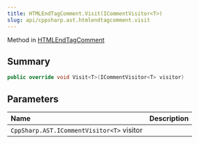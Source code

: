 ```yaml
---
title: HTMLEndTagComment.Visit(ICommentVisitor<T>)
slug: api/cppsharp.ast.htmlendtagcomment.visit
---
```

Method in [HTMLEndTagComment](/api/cppsharp/ast/htmlendtagcomment)

## Summary



```csharp
public override void Visit<T>(ICommentVisitor<T> visitor)
```

## Parameters

|Name|Description|
|:---|:---|
|`CppSharp.AST.ICommentVisitor<T>` visitor||

